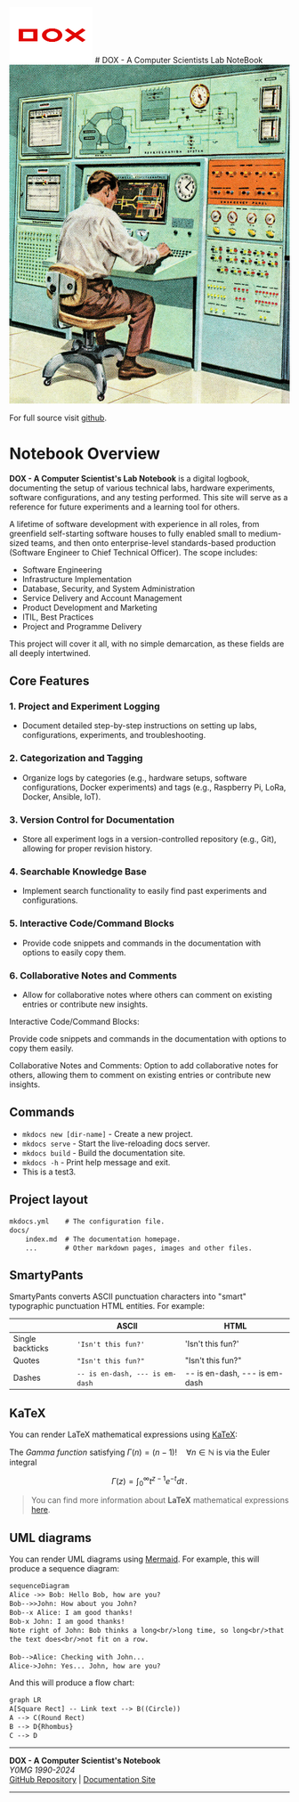 <img src="image_2024-09-15_111916647.png" width="150" height="100" alt="YOMG Lab Documentation">
# DOX - A Computer Scientists Lab NoteBook

<img src="comp.jpg"  alt="YOMG Lab Documentation">

For full source visit [github](https://github.com/youroldmangaming/DOX/).

# Notebook Overview

**DOX - A Computer Scientist's Lab Notebook** is a digital logbook, documenting the setup of various technical labs, hardware experiments, software configurations, and any testing performed. This site will serve as a reference for future experiments and a learning tool for others.

A lifetime of software development with experience in all roles, from greenfield self-starting software houses to fully enabled small to medium-sized teams, and then onto enterprise-level standards-based production (Software Engineer to Chief Technical Officer). The scope includes:

- Software Engineering
- Infrastructure Implementation
- Database, Security, and System Administration
- Service Delivery and Account Management
- Product Development and Marketing
- ITIL, Best Practices
- Project and Programme Delivery

This project will cover it all, with no simple demarcation, as these fields are all deeply intertwined.

## Core Features

### 1. Project and Experiment Logging
- Document detailed step-by-step instructions on setting up labs, configurations, experiments, and troubleshooting.

### 2. Categorization and Tagging
- Organize logs by categories (e.g., hardware setups, software configurations, Docker experiments) and tags (e.g., Raspberry Pi, LoRa, Docker, Ansible, IoT).

### 3. Version Control for Documentation
- Store all experiment logs in a version-controlled repository (e.g., Git), allowing for proper revision history.

### 4. Searchable Knowledge Base
- Implement search functionality to easily find past experiments and configurations.

### 5. Interactive Code/Command Blocks
- Provide code snippets and commands in the documentation with options to easily copy them.

### 6. Collaborative Notes and Comments
- Allow for collaborative notes where others can comment on existing entries or contribute new insights.


Interactive Code/Command Blocks:

Provide code snippets and commands in the documentation with options to copy them easily.

Collaborative Notes and Comments:
Option to add collaborative notes for others, allowing them to comment on existing entries or contribute new insights.

## Commands

* `mkdocs new [dir-name]` - Create a new project.
* `mkdocs serve` - Start the live-reloading docs server.
* `mkdocs build` - Build the documentation site.
* `mkdocs -h` - Print help message and exit.
* This is a test3.
## Project layout

    mkdocs.yml    # The configuration file.
    docs/
        index.md  # The documentation homepage.
        ...       # Other markdown pages, images and other files.




## SmartyPants

SmartyPants converts ASCII punctuation characters into "smart" typographic punctuation HTML entities. For example:

|                |ASCII                          |HTML                         |
|----------------|-------------------------------|-----------------------------|
|Single backticks|`'Isn't this fun?'`            |'Isn't this fun?'            |
|Quotes          |`"Isn't this fun?"`            |"Isn't this fun?"            |
|Dashes          |`-- is en-dash, --- is em-dash`|-- is en-dash, --- is em-dash|


## KaTeX

You can render LaTeX mathematical expressions using [KaTeX](https://khan.github.io/KaTeX/):

The *Gamma function* satisfying $\Gamma(n) = (n-1)!\quad\forall n\in\mathbb N$ is via the Euler integral

$$
\Gamma(z) = \int_0^\infty t^{z-1}e^{-t}dt\,.
$$

> You can find more information about **LaTeX** mathematical expressions [here](http://meta.math.stackexchange.com/questions/5020/mathjax-basic-tutorial-and-quick-reference).


## UML diagrams

You can render UML diagrams using [Mermaid](https://mermaidjs.github.io/). For example, this will produce a sequence diagram:

```mermaid
sequenceDiagram
Alice ->> Bob: Hello Bob, how are you?
Bob-->>John: How about you John?
Bob--x Alice: I am good thanks!
Bob-x John: I am good thanks!
Note right of John: Bob thinks a long<br/>long time, so long<br/>that the text does<br/>not fit on a row.

Bob-->Alice: Checking with John...
Alice->John: Yes... John, how are you?
```

And this will produce a flow chart:

```mermaid
graph LR
A[Square Rect] -- Link text --> B((Circle))
A --> C(Round Rect)
B --> D{Rhombus}
C --> D
```

---

**DOX - A Computer Scientist's Notebook**  
_Y0MG 1990-2024_  
[GitHub Repository](https://github.com/youroldmangaming/DOX/tree/master) | [Documentation Site](https://dox.youroldmangaming.com)

---
